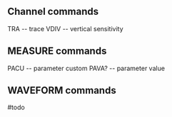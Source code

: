 ## Channel commands

TRA -- trace
VDIV -- vertical sensitivity

## MEASURE commands

PACU -- parameter custom
PAVA? -- parameter value

## WAVEFORM commands

#todo